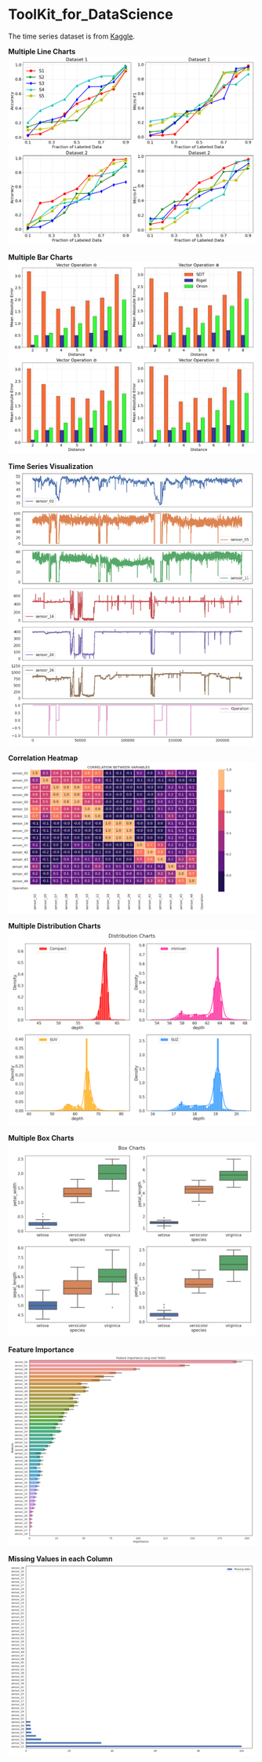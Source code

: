# ToolKit_for_DataScience

The time series dataset is from [Kaggle](https://www.kaggle.com/datasets/nphantawee/pump-sensor-data). 




**Multiple Line Charts**
![plot](./charts/line_chart3.png)

**Multiple Bar Charts**
![plot](./charts/bar_chart.png)





**Time Series Visualization**
![plot](./charts/0.png)


**Correlation Heatmap**
![plot](./charts/corr6.png)

**Multiple Distribution Charts**
![plot](./charts/dist_chart.png)

**Multiple Box Charts**
![plot](./charts/boxchart.png)



**Feature Importance**
![plot](./charts/imp.png)

**Missing Values in each Column**
![plot](./charts/miss.png)

